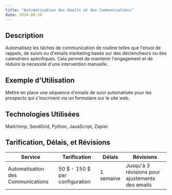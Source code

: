 ```yaml
---
title: "Automatisation des Emails et des Communications"
date: 2024-08-28
---
```


## Description
Automatisez les tâches de communication de routine telles que l'envoi de rappels, de suivis ou d'emails marketing basés sur des déclencheurs ou des calendriers spécifiques. Cela permet de maintenir l'engagement et de réduire la nécessité d'une intervention manuelle.

## Exemple d'Utilisation
Mettre en place une séquence d'emails de suivi automatisée pour les prospects qui s'inscrivent via un formulaire sur le site web.

## Technologies Utilisées
Mailchimp, SendGrid, Python, JavaScript, Zapier.

## Tarification, Délais, et Révisions

| Service                     | Tarification        | Délais     | Révisions                               |
|-----------------------------|---------------------|------------|-----------------------------------------|
| Automatisation des Communications | 50 $ - 150 $ par configuration | 1 semaine  | Jusqu'à 3 révisions pour ajustements des emails |
